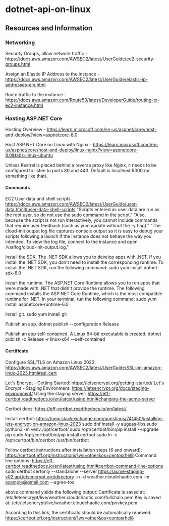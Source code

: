 # dotnet-api-on-linux

## Resources and Information

### Networking
Security Groups, allow network traffic - https://docs.aws.amazon.com/AWSEC2/latest/UserGuide/ec2-security-groups.html

Assign an Elastic IP Address to the instance - https://docs.aws.amazon.com/AWSEC2/latest/UserGuide/elastic-ip-addresses-eip.html

Route traffic to the instance - https://docs.aws.amazon.com/Route53/latest/DeveloperGuide/routing-to-ec2-instance.html

### Hosting ASP.NET Core
Hosting Overview - https://learn.microsoft.com/en-us/aspnet/core/host-and-deploy/?view=aspnetcore-8.0

Host ASP.NET Core on Linux with Nginx - https://learn.microsoft.com/en-us/aspnet/core/host-and-deploy/linux-nginx?view=aspnetcore-8.0&tabs=linux-ubuntu

Unless Kestrel is placed behind a reverse proxy like Nginx, it needs to be configured to listen to ports 80 and 443. Default is localhost:5000 (or something like that).

#### Commands

EC2 User data and shell scripts
https://docs.aws.amazon.com/AWSEC2/latest/UserGuide/user-data.html#user-data-shell-scripts
"Scripts entered as user data are run as the root user, so do not use the sudo command in the script."
"Also, because the script is not run interactively, you cannot include commands that require user feedback (such as yum update without the -y flag)."
"The cloud-init output log file captures console output so it is easy to debug your scripts following a launch if the instance does not behave the way you intended. To view the log file, connect to the instance and open /var/log/cloud-init-output.log."

Install the SDK. The .NET SDK allows you to develop apps with .NET. If you install the .NET SDK, you don't need to install the corresponding runtime. To install the .NET SDK, run the following command:
sudo yum install dotnet-sdk-6.0

Install the runtime. The ASP.NET Core Runtime allows you to run apps that were made with .NET that didn't provide the runtime. The following command installs the ASP.NET Core Runtime, which is the most compatible runtime for .NET. In your terminal, run the following command:
sudo yum install aspnetcore-runtime-6.0

Install git.
sudo yum install git

Publish an app.
dotnet publish --configuration Release

Publish an app self-contained. A Linux 64-bit executable is created.
dotnet publish -c Release -r linux-x64 --self-contained

#### Certificate
Configure SSL/TLS on Amazon Linux 2023: https://docs.aws.amazon.com/AWSEC2/latest/UserGuide/SSL-on-amazon-linux-2023.html#ssl_cert

Let's Encrypt - Getting Started: https://letsencrypt.org/getting-started/
Let's Encrypt - Staging Environment: https://letsencrypt.org/docs/staging-environment/
Using the staging server: https://eff-certbot.readthedocs.io/en/latest/using.html#changing-the-acme-server

Certbot docs: https://eff-certbot.readthedocs.io/en/latest/

Install certbot: https://unix.stackexchange.com/questions/741450/installing-lets-encrypt-on-amazon-linux-2023
sudo dnf install -y augeas-libs
sudo python3 -m venv /opt/certbot/
sudo /opt/certbot/bin/pip install --upgrade pip
sudo /opt/certbot/bin/pip install certbot
sudo ln -s /opt/certbot/bin/certbot /usr/bin/certbot

Follow certbot instructions after installation steps (6 and onward): https://certbot.eff.org/instructions?ws=other&os=centosrhel8
Command line options: https://eff-certbot.readthedocs.io/en/latest/using.html#certbot-command-line-options
sudo certbot certonly --standalone --server https://acme-staging-v02.api.letsencrypt.org/directory -n -d weather.cloudchaotic.com -m example@gmail.com --agree-tos

above command yields the following output:
Certificate is saved at: /etc/letsencrypt/live/weather.cloudchaotic.com/fullchain.pem
Key is saved at:         /etc/letsencrypt/live/weather.cloudchaotic.com/privkey.pem

According to this link, the certificats should be automatically renewed: https://certbot.eff.org/instructions?ws=other&os=centosrhel8